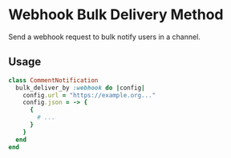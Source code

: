 # Webhook Bulk Delivery Method

Send a webhook request to bulk notify users in a channel.

## Usage

```ruby
class CommentNotification
  bulk_deliver_by :webhook do |config|
    config.url = "https://example.org..."
    config.json = -> {
      {
        # ...
      }
    }
  end
end
```
